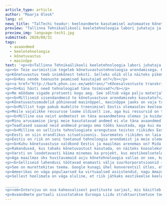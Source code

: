 ```yaml
---
article_type: article
author: "Maarja Olesk"
lang: et
news_title: "TalTechi teadur: keeleandmete kasutamisel automaatse kõnetuvastuse arendamiseks on palju halli ala"
preview: "Tallinna Tehnikaülikooli keeletehnoloogia labori juhataja ja vanemteadur Tanel Alumäe rääkis avaandmete portaalile, kuidas teadlased andmete abil automaatse kõnetuvastuse mudeleid treenivad, mis andmete kasutamises segadust tekitab ja miks on digitaalsete kõneandmete kogumine eesti keele jaoks elu ja surma küsimus."
preview_img: language-tech1.jpg
submitted: 2020/08/31
tags:
  - avaandmed
  - keeletehnoloogia
  - kõnetuvastus
  - masinõpe
text: '<p><b>Tallinna Tehnikaülikooli keeletehnoloogia labori juhataja ja vanemteadur Tanel Alumäe rääkis avaandmete portaalile, kuidas teadlased andmete abil automaatse kõnetuvastuse mudeleid treenivad, mis andmete kasutamises segadust tekitab ja miks on digitaalsete kõneandmete kogumine eesti keele jaoks elu ja surma küsimus</b></p>
<p><b> Teie uurimistiim tegeleb kõnetuvastustehnoloogia arendamisega. Kuidas te selgitaksite inimesele, kes sellest valdkonnast palju ei tea, mida täpselt see tehnoloogia teha võimaldab?</b></p>
<p>Kõnetuvastus teeb inimkõnest teksti. Selleks võib olla näiteks pikem kõnesalvestus nagu meie intervjuu või lühem lause, aga eesmärk on see, et kõne läheb sisse ja tekst tuleb välja. Pikkade transkriptsioonide puhul on oluline ka see, et oleks olemas kirjavahemärgid ja oleks selge, kes parasjagu kõneleb – näiteks dialoogi puhul võiks olla nimed küljes. Kõnetuvastust kasutatakse ka telefonis häälkäskluste puhul. Näiteks Androidis on olemas äpp nimega Kõnele, mille abil saab suvalises Androidi rakenduses suvalise tekstikasti sisu täitmiseks kasutada kõnetuvastust.</p>
<p><b>Kes nende teenuste peamised kasutajad on?</b></p>
<p><a href="http://bark.phon.ioc.ee/webtrans/">Kõnesalvestuste transkribeerimist</a> kasutavad näiteks ajakirjanikud pikemate intervjuude automaatseks transkribeerimiseks, samuti humanitaar- ja sotsiaalteadlased, kelle töö seisnebki inimestega intervjuude tegemises. Koosolekute transkribeerimine on väga paljulubav teema, sest koosolekutest tuleb hiljem teha protokoll, mis on väga tüütu ja aeganõudev. Kõnetuvastus võimaldab protokolle paremini ja kiiremini teha.</p>
<p><b>Kui hästi need tehnoloogiad täna toimivad?</b></p>
<p>Me mõõdame vigade protsenti kogu aeg. See sõltub väga palju materjalist, mis süsteemi sisse läheb. Kõige veavaesemad on raadiouudised ja vestlussaated – seal on professionaalsed kõnelejad, hea tehnika ja pole palju üksteise peale rääkimist. Nende puhul jäävad vead alla 10%. Kõnetuvastuse jaoks on keeruline, kui kõne on spontaanne, laused grammatiliselt ebakorrektsed, hääldus lohakas – umbes nii, nagu me räägime sõbraga kuskil baaris. Või kui kõne akustiline kvaliteet on halb, näiteks kui panna kümne inimesega koosolekuruumi lauale telefon salvestama nii, et see asub kõigist kõnelejatest väga kaugel ja tekib müra. See on inimesele keeruline kuulata ja arvutile samuti.</p>
<p><b>Milliseid sisendandmeid te kõnetuvastuse arendamiseks kasutate?</b></p>
<p>Kõnetuvastusmudelid põhinevad masinõppel, masinõppe jaoks on vaja treeningandmeid. Kõnetuvastuse puhul eristatakse kaht tüüpi andmeid: kõneandmed ja tekstiandmed. Kõneandmed ehk kõnekorpused on andmekogud, kus on inimese kõne ja sellele vastav tekst. Treeningandmete puhul on selleks lisaks helisalvestisele inimese poolt loodud veatu transkriptsioon näiteks raadiosaadetest või telefonikõnedest. Hea oleks, kui treenimiseks kasutatavad kõneandmed oleksid sarnased sellele, mida hiljem kasutama hakatakse. Eesti keele puhul kasutame umbes 400 tunni mahus käsitsi transkribeeritud kõneandmeid – raadiote vestlussaated, uudised, loengusalvestused, konverentsiettekanded. Hästi palju on raadios eetris olnud telefoniintervjuusid, kuna sealt saame väga erinevate kõnelejate hääli. Materjali genereerime ise, valime veebis saadaolevast materjalist või laseme näiteks loenguid ise transkribeerida teadusprojektide vahenditest.</p>
<p><b>Millist tuge pakub mudelite treenimisel Eestis olemasolev keeleandmete taristu, näiteks Eesti Keeleressursside Keskuse kogud?</b></p>
<p>Meile vajalikke ressursse loome üldiselt ise, aga kui ressursid on tekkinud, siis keeleressursside keskus tegeleb nende haldamise ja levitamisega. Näiteks kõneandmeid pakume sinna ise, aga tekstiandmeid ehk puhast teksti ilma kõneta saame sealt küll. Need on vajalikud, et treenida kõnetuvastuses kasutatavaid keelemudeleid, mis kirjeldavad statistiliselt, millised sõnad või sõnakombinatsioonid esinevad eesti keeles kõige sagedamini. Mudeli tarkus tuleb sellest, et ta on näinud suurt hulka eesti keelt, mistõttu keelemudeli treenimiseks on vaja suuri tekstikogumeid. Enamasti tulevad need veebist – veebitekstid, ajalehetekstid, Wikipedia, raamatud... Ka kõneandmete transkriptsioonid on olulised, kuna kirjalik keel on suulisest erinev. Need tekstid on olemas keeleressursside keskuse keelekorpuses. Kunagi kogusime ka tekste ise, aga kui tulid eesti keele ühendkorpused, on olnud mugavam kasutada neid.</p>
<p><b>Milline osa neist andmetest on täna avaandmetena olemas ja kuidas avaandmete kättesaadavus teie tööd mõjutab?</b></p>
<p>Minu arusaamise järgi meie kasutatavad andmed ei ole täna avaandmed – mõnede andmete juures on küll Creative Commonsi litsents, aga samas märge, et kasutamine piiratud. Põhilise tekstikorpusena kasutame ENC-d (<i>Estonian National Corpus</i>), mis on saadaval keeleressursside keskuses. Aga keeleandmete osas on palju halli ala – need tulevad enamuses veebist, kõigil on omad litsentsid ja autorid, aga keegi pole neilt luba küsinud, kas võib need korpusesse panna. Keeleressursside keskuse palgal on jurist, kes aeg-ajalt kirjutab artikleid sel teemal, aga head lahendust minu teada ei ole.</p>
<p>Teadlased saavad neid andmeid praegu oma tööks kasutada, aga kui ma võtan treeningandmed ja teen selle peale mudeli, siis pole seisukohta, kas ma saan kasutada seda ainult teaduseks või näiteks ka kommertsotstarbeks. Meie pole seni tehnoloogiat kommertsialiseerinud, küll aga pakume seda vabalt kõigile soovijatele – ka neile, kes soovivad seda kasutada kommertsotstarbeks.</p>
<p><b>Milline on selliste tehnoloogiate arengutase teistes riikides Eestiga võrreldes?</b></p>
<p>Eesti on siin erandlikus situatsioonis. Suuremates riikides on laia kasutajaskonna jaoks mõeldud kõnetuvastustehnoloogia arendajateks mitte teadusasutused, vaid ettevõtted, kes seda ka kommertsialiseerivad. Eesti keele puhul on arvatud, et see ei tasuks ära. Seepärast on tehnoloogia arendamist seni toetanud riik. Kui mõelda, et eesti keele kõnelejate arv on umbes miljon, siis vaevalt on teist sama kasutajate arvuga keelt, kus kõnetuvastustehnoloogia oleks nii heal tasemel. Suuremates riikides on see siiski paremal tasemel, sest sellega tegeleb rohkem inimesi ja saadaval on rohkem treeningandmeid.</p>
<p>Eestis on riik on seni toetanud tehnoloogia arendamist ja meie oleme toetuse arvelt tekitanud kõnekorpuseid. On oluline, et korpuste kogumine jätkuks. Näiteks saab kohe valmis uus kõnekorpus, kus on peaaegu 400 tundi materjali ERRi tele- ja raadioarhiividest. Kui need andmed on olemas, siis tehnoloogia loomine iseenesest ei ole väga keeruline, aga ilmselt see äriliselt ära ei tasu.</p>
<p><b>Kuhu kõnetuvastuse valdkond Eestis ja maailmas arenemas on? Mida võiks saada eestikeelse kõnetuvastuse tehnoloogiate abil näiteks 5 või 10 aasta pärast teha? </b></p>
<p>Rakendused, kus tahaks kõnetuvastust kasutada, on näiteks koosolekute salvestused. Minu jaoks on kõnetuvastuse „püha graal“ selline rakendus, et kui on koosolek ja seda salvestatakse, siis kohe pärast koosolekut saad vastu puhta protokolli, kust on rämps minema visatud. Selleks on vaja teatud määral intellekti, aga see on teatud määral ka automatiseeritav, kui on olemas andmed. Selline lahendus leiaks praktilist kasutust paljudes valdkondades, riigiasutustest eraettevõteteni.</p>
<p>Varsti on loodetavasti käima minemas ka projekt, kus eestikeelsetele telesaadetele, sealhulgas otse-eetrile, tekiksid eestikeelsed subtiitrid. See oleks väga vajalik näiteks vaegkuuljatele või ka lihtsalt inimesele, kes tahab õhtul vaikselt telekat vaadata, samal ajal kui lapsed kõrvaltoas magavad. Subtiitrite genereerimiseks võiks saada kasutada kõnetuvastust. Seal on palju tehnoloogilisi probleeme – me ei saa garanteerida, et ta kunagi ei eksi, näiteks kui on palju taustamüra. Aga süsteem võiks vähemalt õppida aru saama, et kui on keeruline koht, kus ta tõenäoliselt eksib, siis ta üldse ei väljastagi tuvastustulemust.</p>
<p>Aga maailmas üks huvitavamaid asju kõnetehnoloogia vallas on see, kui kõnetuvastus ja tõlge kokku pandaks. Microsoft ja Google juba tegelevad sellega ja edusammud on suured. Ühesõnaga, mina räägin hispaania keeles, sina räägid hiina keeles ja me saame omavahel rääkida – minu klappidesse tuleb tõlge, kusjuures säilinud on sinu hääletoon ja intonatsioon. Nagu ulmeraamatutes. See võiks olla inimkonda edasi viiv asi!</p>
<p><b>Selliseid lahendusi töötavad enamasti välja suurkorporatsioonid – kuidas eesti keel sellistesse lahendustesse saab? Kas Eesti teadlased teevad Google’i ja Microsoftiga kuidagi koostööd?</b></p>
<p>See on murettekitav teema. Google kunagi ühel konverentsil ütles, et nende eesmärk on luua kõnetuvastustehnoloogia kõigile keeltele, millel on üle miljoni kõneleja. Näidati kaarti ja Eesti oli seal ilus valge laik. Samas on need süsteemid väga kinnised, kolmandatel osapooltel ei ole võimalust oma tehnoloogiat sinna sisse põimida. Meil on vähe hoobasid, et öelda suurtele ettevõtetele, et tehke nüüd eestikeelne tehnoloogia ka. Ainus, mida teha saame, on pakkuda treeningandmeid.</p> 
<p>Ameerikas on väga populaarsed ka virtuaalsed assistendid, nagu Amazoni Alexa või Google Home – sellised purgid kodus kapi peal, millega saab kõne abil rääkida. Inimesed sageli küsivad, millal selline asi tuleb eestikeelsena, aga meie ütleme, et ilmselt mitte lähema 10 aasta jooksul. Me ei saa sinna midagi teha. Virtuaalsete assistentide puhul on keelespetsiifilist käsitööd väga palju, selleks peaks Google tööle võtma 100 eesti keele assistenti mitmeks aastaks. Teine võimalus on, et tuleb mingi tehnoloogiline murrang. Ma arvan, et see on isegi lootusrikkam tee kui see, et eesti keelega tegelema hakatakse.</p>
<p>Sellest hoolimata on väga oluline, et riik jätkaks eestikeelse keeletehnoloogia loomise toetamist. Kui meil keeletehnoloogiat üldse ei ole, siis lõpuks läheb nii, et kui me arvutiga suhtleme inglise keeles, siis omavahel suhtleme ka varsti inglise keeles.</p>

______
<p><em>Intervjuu on osa kaheosalisest postituste sarjast, mis käsitleb andmete rolli keeletehnoloogia arendamisel.</p>
<p>Avaandmete portaali sisustatakse Euroopa Liidu struktuuritoetuse toetusskeemist „Infoühiskonna teadlikkuse tõstmine“, mida rahastab Euroopa Regionaalarengu Fond. Projekti tegevused viib läbi MTÜ Open Knowledge Estonia.</em></p>'
---
```

